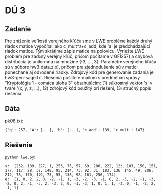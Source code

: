 # DÚ 3

## Zadanie
Pre zníženie veľkosti verejného kľúča sme v LWE probléme každý druhý riadok matice vypočítali ako c_mult*a+c_add, kde 'a' je predchádzajúci riadok matice. Tým skrátime zápis matice na polovicu. Vyriešte LWE problém pre zadaný verejný kľúč, pričom počítame v GF(257) a chybová distribúcia je uniformná na množine {-3, ..., 3}. Parametre verejného kľúča sú v súbore hw3-data.zip), pričom pre zjednodušenie sú v matici ponechané aj odvodené riadky. Zdrojový kód pre generovanie zadania je hw3-gen-sage.txt. Riešenia pošlite e-mailom s predmetom správy "Kryptológia 1 - domáca úloha 3" obsahujúcim: (1) súkromný vektor 's' v tvare '(x, y, z, ...)', (2) zdrojový kód použitý pri riešení, (3) stručný popis riešenia.

## Dáta

pk08.txt:

    {'q': 257, 'A': [...], 'b': [...], 'c_add': 139, 'c_mult': 147}

## Riešenie

`python lwe.py`:

    s:  [252, 189, 127, 1, 253, 75, 57, 69, 206, 222, 122, 103, 150, 151, 177, 117, 28, 38, 148, 95, 214, 73, 92, 31, 183, 136, 145, 49, 206, 212, 78, 170, 179, 73, 55, 138, 98, 161, 256, 174]
    e:  [1, 0, 2, 2, 0, -2, -1, 1, -3, -2, -3, -1, 0, 2, -3, -2, -1, -3, -2, 0, 2, -1, -3, 2, -3, 2, 0, -1, -3, 1, 0, 1, 1, -3, 0, -1, -2, 2, -1, 1]

